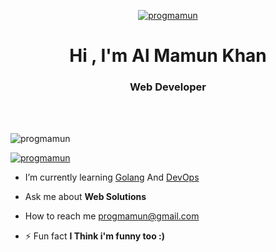 <a href="https://progmamun.com/" target="_blank"><p align="center"> <img src="https://ghcdn.rawgit.org/progmamun/demo/main/storage/tempfiles/assets/mamun3.svg" alt="progmamun" /> </a>

<h1 align="center">Hi , I'm Al Mamun Khan</h1>
<h3 align="center">Web Developer</h3>
<br />
<br />
<p align="left"> <img src="https://komarev.com/ghpvc/?username=progmamun&label=Profile%20views&color=0e75b6&style=flat" alt="progmamun" /> </p>

<p align="left"> <a href="https://twitter.com/AlMamun91812565" target="blank"><img src="https://img.shields.io/twitter/follow/AlMamun91812565?logo=twitter&style=for-the-badge" alt="progmamun" /></a> </p>

- I’m currently learning [Golang](https://golang.org/) And [DevOps](https://www.google.com/search?q=DevOps)

- Ask me about **Web Solutions**

- How to reach me [progmamun@gmail.com](mailto:progmamun@gmail.com)

- ⚡ Fun fact **I Think i'm funny too :)**

<br /><br />
